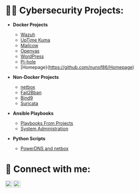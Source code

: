 <h1>👨‍💻 Cybersecurity Projects:</h2>

- <b>Docker Projects</b>
  - [Wazuh](https://github.com/nunof86/wazuh)
  - [UpTime Kuma](https://github.com/nunof86/uptimekuma)
  - [Mailcow](https://github.com/nunof86/mailcow)
  - [Openvas](https://github.com/nunof86/openvas)
  - [WordPress](https://github.com/nunof86/wordpress)
  - [Pi-hole](https://github.com/nunof86/pihole)
  - [Homepage}(https://github.com/nunof86/Homepage)
- <b>Non-Docker Projects</b>
  - [netbox](https://github.com/nunof86/netbox)
  - [Fail2Bban](https://github.com/nunof86/fail2ban)
  - [Bind9](https://github.com/nunof86/dns-bind9)
  - [Suricata](https://github.com/nunof86/suricata)
  
- <b>Ansible Playbooks</b>
  - [Playbooks From Projects](https://github.com/nunof86/ansible-playbooks/tree/main/debian-based/playbooks_from_projects)
  - [System Administration](https://github.com/nunof86/ansible-playbooks/tree/main/debian-based/system_administration)

- <b>Python Scripts</b>
  - [PowerDNS and netbox](https://github.com/nunof86/python-scripts)


<h1> 🤳 Connect with me:</h2>

[<img align="left" alt="NunoFernandes | Instagram" width="22px" src="https://cdn.jsdelivr.net/npm/simple-icons@v3/icons/instagram.svg" />][Instagram]
[<img align="left" alt="NunoFernandes | Email" width="22px" src="https://www.svgrepo.com/show/521128/email-1.svg" />][Email]


[instagram]: https://www.instagram.com/nunofernandes86/
[Email]: mailto:nunoagf@live.com.pt

